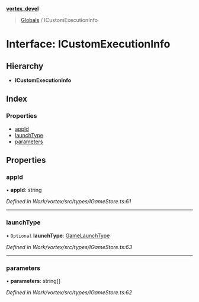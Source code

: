 **[vortex_devel](../README.md)**

> [Globals](../globals.md) / ICustomExecutionInfo

# Interface: ICustomExecutionInfo

## Hierarchy

* **ICustomExecutionInfo**

## Index

### Properties

* [appId](icustomexecutioninfo.md#appid)
* [launchType](icustomexecutioninfo.md#launchtype)
* [parameters](icustomexecutioninfo.md#parameters)

## Properties

### appId

•  **appId**: string

*Defined in Work/vortex/src/types/IGameStore.ts:61*

___

### launchType

• `Optional` **launchType**: [GameLaunchType](../globals.md#gamelaunchtype)

*Defined in Work/vortex/src/types/IGameStore.ts:63*

___

### parameters

•  **parameters**: string[]

*Defined in Work/vortex/src/types/IGameStore.ts:62*
